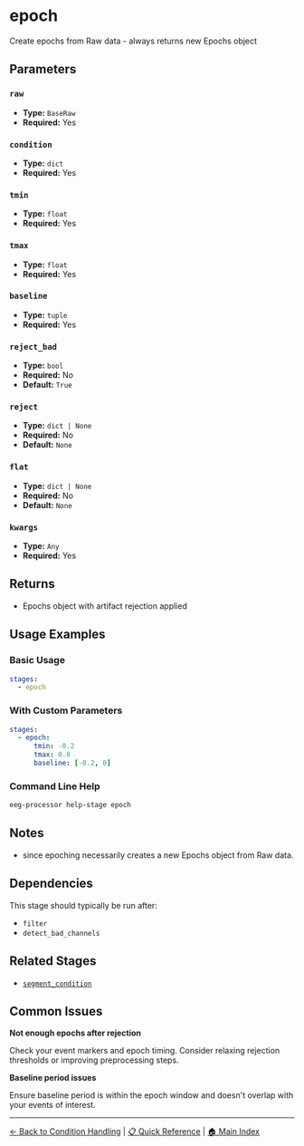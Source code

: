# epoch

Create epochs from Raw data - always returns new Epochs object

## Parameters

### `raw`

- **Type:** `BaseRaw`
- **Required:** Yes

### `condition`

- **Type:** `dict`
- **Required:** Yes

### `tmin`

- **Type:** `float`
- **Required:** Yes

### `tmax`

- **Type:** `float`
- **Required:** Yes

### `baseline`

- **Type:** `tuple`
- **Required:** Yes

### `reject_bad`

- **Type:** `bool`
- **Required:** No
- **Default:** `True`

### `reject`

- **Type:** `dict | None`
- **Required:** No
- **Default:** `None`

### `flat`

- **Type:** `dict | None`
- **Required:** No
- **Default:** `None`

### `kwargs`

- **Type:** `Any`
- **Required:** Yes

## Returns

- Epochs object with artifact rejection applied

## Usage Examples

### Basic Usage

```yaml
stages:
  - epoch
```

### With Custom Parameters

```yaml
stages:
  - epoch:
      tmin: -0.2
      tmax: 0.8
      baseline: [-0.2, 0]
```

### Command Line Help

```bash
eeg-processor help-stage epoch
```

## Notes

- since epoching necessarily creates a new Epochs object from Raw data.

## Dependencies

This stage should typically be run after:

- `filter`
- `detect_bad_channels`

## Related Stages

- [`segment_condition`](../condition_handling/segment_condition.md)

## Common Issues

**Not enough epochs after rejection**

Check your event markers and epoch timing. Consider relaxing rejection thresholds or improving preprocessing steps.

**Baseline period issues**

Ensure baseline period is within the epoch window and doesn't overlap with your events of interest.

---

[← Back to Condition Handling](../condition_handling.md) | 
[📋 Quick Reference](../quick-reference.md) | 
[🏠 Main Index](../README.md)